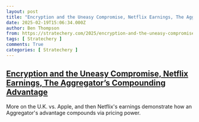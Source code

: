 ```yaml
---
layout: post
title: "Encryption and the Uneasy Compromise, Netflix Earnings, The Aggregator’s Compounding Advantage"
date: 2025-02-19T15:06:34.000Z
author: Ben Thompson
from: https://stratechery.com/2025/encryption-and-the-uneasy-compromise-netflix-earnings-the-aggregators-compounding-advantage/
tags: [ Stratechery ]
comments: True
categories: [ Stratechery ]
---
```

<!--1739977594000-->
[Encryption and the Uneasy Compromise, Netflix Earnings, The Aggregator’s Compounding Advantage](https://stratechery.com/2025/encryption-and-the-uneasy-compromise-netflix-earnings-the-aggregators-compounding-advantage/)
------

<div>
More on the U.K. vs. Apple, and then Netflix's earnings demonstrate how an Aggregator's advantage compounds via pricing power.
</div>
